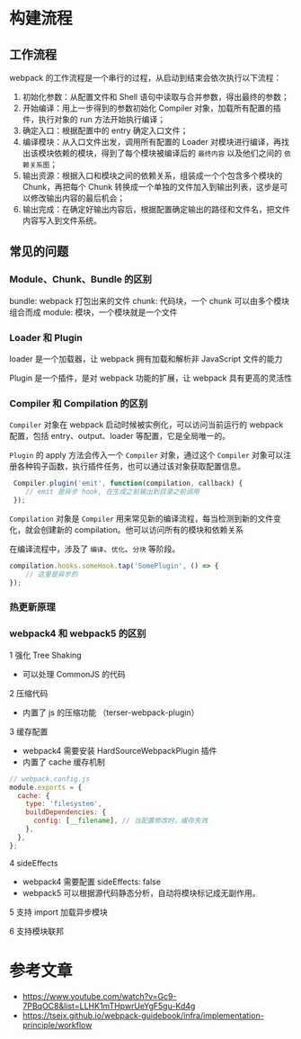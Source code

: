 # 构建流程

## 工作流程

webpack 的工作流程是一个串行的过程，从启动到结束会依次执行以下流程：

1. 初始化参数：从配置文件和 Shell 语句中读取与合并参数，得出最终的参数；
2. 开始编译：用上一步得到的参数初始化 Compiler 对象，加载所有配置的插件，执行对象的 run 方法开始执行编译；
3. 确定入口：根据配置中的 entry 确定入口文件；
4. 编译模块：从入口文件出发，调用所有配置的 Loader 对模块进行编译，再找出该模块依赖的模块，得到了每个模块被编译后的 `最终内容` 以及他们之间的 `依赖关系图`；
5. 输出资源：根据入口和模块之间的依赖关系，组装成一个个包含多个模块的 Chunk，再把每个 Chunk 转换成一个单独的文件加入到输出列表，这步是可以修改输出内容的最后机会；
6. 输出完成：在确定好输出内容后，根据配置确定输出的路径和文件名，把文件内容写入到文件系统。

## 常见的问题

### Module、Chunk、Bundle 的区别
bundle: webpack 打包出来的文件
chunk: 代码块，一个 chunk 可以由多个模块组合而成
module: 模块，一个模块就是一个文件

### Loader 和 Plugin 

loader 是一个加载器，让 webpack 拥有加载和解析非 JavaScript 文件的能力

Plugin 是一个插件，是对 webpack 功能的扩展，让 webpack 具有更高的灵活性


### Compiler 和 Compilation 的区别
`Compiler` 对象在 webpack 启动时候被实例化，可以访问当前运行的 webpack 配置，包括 entry、output、loader 等配置，它是全局唯一的。

`Plugin` 的 apply 方法会传入一个 `Compiler` 对象，通过这个 `Compiler` 对象可以注册各种钩子函数，执行插件任务，也可以通过该对象获取配置信息。

```js
 Compiler.plugin('emit', function(compilation, callback) {
    // emit 是异步 hook, 在生成之前输出到目录之前调用
 });
```

`Compilation` 对象是 `Compiler` 用来常见新的编译流程，每当检测到新的文件变化，就会创建新的 compilation。他可以访问所有的模块和依赖关系

在编译流程中，涉及了 `编译`、`优化`、`分块` 等阶段。

```js
compilation.hooks.someHook.tap('SomePlugin', () => {
    // 这里是异步的
});
```


### 热更新原理


### webpack4 和 webpack5 的区别
1 强化 Tree Shaking
  - 可以处理 CommonJS 的代码

2 压缩代码
  - 内置了 js 的压缩功能 （terser-webpack-plugin）

3 缓存配置
  - webpack4 需要安装 HardSourceWebpackPlugin 插件
  - 内置了 cache 缓存机制
```js
// webpack.config.js
module.exports = {
  cache: {
    type: 'filesystem',
    buildDependencies: {
      config: [__filename], // 当配置修改时，缓存失效
    },
  },
};
```

4 sideEffects
  - webpack4 需要配置 sideEffects: false
  - webpack5 可以根据源代码静态分析，自动将模块标记成无副作用。
  
5 支持 import 加载异步模块

6 支持模块联邦


# 参考文章
- https://www.youtube.com/watch?v=Gc9-7PBqOC8&list=LLHK1mTHpwrUeYgF5gu-Kd4g
- https://tsejx.github.io/webpack-guidebook/infra/implementation-principle/workflow



